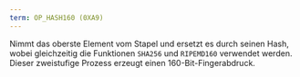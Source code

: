 ```yaml
---
term: OP_HASH160 (0XA9)
---
```


Nimmt das oberste Element vom Stapel und ersetzt es durch seinen Hash, wobei gleichzeitig die Funktionen `SHA256` und `RIPEMD160` verwendet werden. Dieser zweistufige Prozess erzeugt einen 160-Bit-Fingerabdruck.